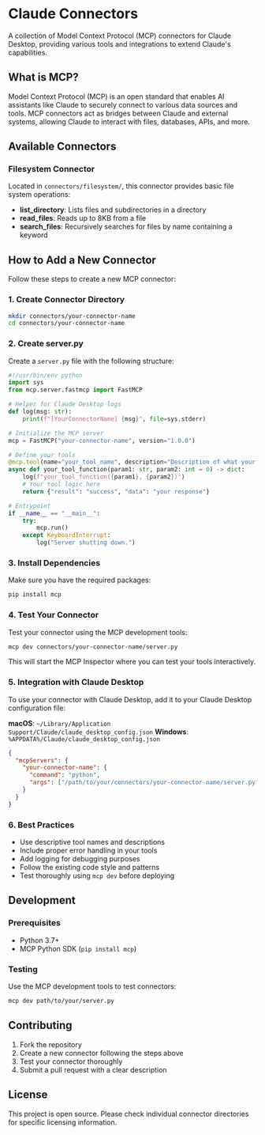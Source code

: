 # Claude Connectors

A collection of Model Context Protocol (MCP) connectors for Claude Desktop, providing various tools and integrations to extend Claude's capabilities.

## What is MCP?

Model Context Protocol (MCP) is an open standard that enables AI assistants like Claude to securely connect to various data sources and tools. MCP connectors act as bridges between Claude and external systems, allowing Claude to interact with files, databases, APIs, and more.

## Available Connectors

### Filesystem Connector
Located in `connectors/filesystem/`, this connector provides basic file system operations:
- **list_directory**: Lists files and subdirectories in a directory
- **read_files**: Reads up to 8KB from a file
- **search_files**: Recursively searches for files by name containing a keyword

## How to Add a New Connector

Follow these steps to create a new MCP connector:

### 1. Create Connector Directory
```bash
mkdir connectors/your-connector-name
cd connectors/your-connector-name
```

### 2. Create server.py
Create a `server.py` file with the following structure:

```python
#!/usr/bin/env python
import sys
from mcp.server.fastmcp import FastMCP

# Helper for Claude Desktop logs
def log(msg: str):
    print(f"[YourConnectorName] {msg}", file=sys.stderr)

# Initialize the MCP server
mcp = FastMCP("your-connector-name", version="1.0.0")

# Define your tools
@mcp.tool(name="your_tool_name", description="Description of what your tool does")
async def your_tool_function(param1: str, param2: int = 0) -> dict:
    log(f"your_tool_function({param1}, {param2})")
    # Your tool logic here
    return {"result": "success", "data": "your response"}

# Entrypoint
if __name__ == "__main__":
    try:
        mcp.run()
    except KeyboardInterrupt:
        log("Server shutting down.")
```

### 3. Install Dependencies
Make sure you have the required packages:
```bash
pip install mcp
```

### 4. Test Your Connector
Test your connector using the MCP development tools:
```bash
mcp dev connectors/your-connector-name/server.py
```

This will start the MCP Inspector where you can test your tools interactively.

### 5. Integration with Claude Desktop
To use your connector with Claude Desktop, add it to your Claude Desktop configuration file:

**macOS**: `~/Library/Application Support/Claude/claude_desktop_config.json`
**Windows**: `%APPDATA%/Claude/claude_desktop_config.json`

```json
{
  "mcpServers": {
    "your-connector-name": {
      "command": "python",
      "args": ["/path/to/your/connectors/your-connector-name/server.py"]
    }
  }
}
```

### 6. Best Practices
- Use descriptive tool names and descriptions
- Include proper error handling in your tools
- Add logging for debugging purposes
- Follow the existing code style and patterns
- Test thoroughly using `mcp dev` before deploying

## Development

### Prerequisites
- Python 3.7+
- MCP Python SDK (`pip install mcp`)

### Testing
Use the MCP development tools to test connectors:
```bash
mcp dev path/to/your/server.py
```

## Contributing

1. Fork the repository
2. Create a new connector following the steps above
3. Test your connector thoroughly
4. Submit a pull request with a clear description

## License

This project is open source. Please check individual connector directories for specific licensing information.